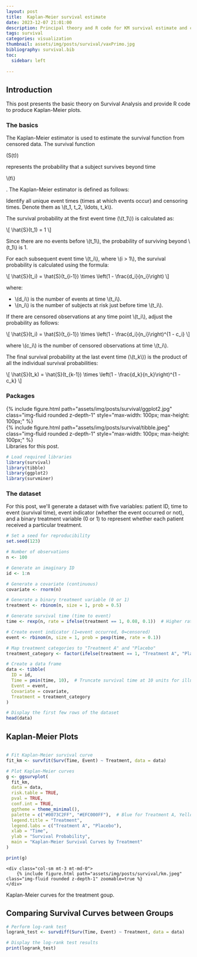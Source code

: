```yaml
---
layout: post
title:  Kaplan-Meier survival estimate
date: 2023-12-07 21:01:00
description: Principal theory and R code for KM survival estimate and comparissons between survival curves
tags: survival
categories: visualization
thumbnail: assets/img/posts/survival/vaxPrimo.jpg
bibliography: survival.bib
toc:
  sidebar: left
  
---
```



## Introduction
This post presents the basic theory on Survival Analysis and provide R code to produce Kaplan-Meier plots.


### The basics

The Kaplan-Meier estimator is used to estimate the survival function from censored data. The survival function <p> \(S(t)\) <p> represents the probability that a subject survives beyond time 
<p>\(t\) <p>. The Kaplan-Meier estimator is defined as follows:

<p>Identify all unique event times (times at which events occur) and censoring times. Denote them as \(t_1, t_2, \ldots, t_k\).</p>


<p>The survival probability at the first event time (\(t_1\)) is calculated as:</p>
<p>\[ \hat{S}(t_1) = 1 \]</p>
<p>Since there are no events before \(t_1\), the probability of surviving beyond \(t_1\) is 1.</p>

<p>For each subsequent event time \(t_i\), where \(i > 1\), the survival probability is calculated using the formula:</p>
<p>\[ \hat{S}(t_i) = \hat{S}(t_{i-1}) \times \left(1 - \frac{d_i}{n_i}\right) \]</p>
<p>where:</p>
<ul>
  <li>\(d_i\) is the number of events at time \(t_i\).</li>
  <li>\(n_i\) is the number of subjects at risk just before time \(t_i\).</li>
</ul>

<p>If there are censored observations at any time point \(t_i\), adjust the probability as follows:</p>
<p>\[ \hat{S}(t_i) = \hat{S}(t_{i-1}) \times \left(1 - \frac{d_i}{n_i}\right)^{1 - c_i} \]</p>
<p>where \(c_i\) is the number of censored observations at time \(t_i\).</p>

<p>The final survival probability at the last event time (\(t_k\)) is the product of all the individual survival probabilities:</p>
<p>\[ \hat{S}(t_k) = \hat{S}(t_{k-1}) \times \left(1 - \frac{d_k}{n_k}\right)^{1 - c_k} \]</p>

### Packages

<div class="row mt-4">
    <div class="col-6 col-sm-3 mt-4 mt-md-0">
        {% include figure.html path="assets/img/posts/survival/ggplot2.jpg" class="img-fluid rounded z-depth-1" style="max-width: 100px; max-height: 100px;"  %}
    </div>
    <div class="col-6 col-sm-3 mt-4 mt-md-0">
        {% include figure.html path="assets/img/posts/survival/tibble.jpeg" class="img-fluid rounded z-depth-1" style="max-width: 100px; max-height: 100px;"  %}
    </div>
    
</div>
<div class="caption">
    Libraries for this post.
</div>

```R
# Load required libraries
library(survival)
library(tibble)
library(ggplot2)
library(survminer)
```

### The dataset

For this post, we'll generate a dataset with five variables: patient ID, time to event (survival time), event indicator (whether the event occurred or not), and a binary treatment variable (0 or 1) to represent whether each patient received a particular treatment.

```R
# Set a seed for reproducibility
set.seed(123)

# Number of observations
n <- 100

# Generate an imaginary ID
id <- 1:n

# Generate a covariate (continuous)
covariate <- rnorm(n)

# Generate a binary treatment variable (0 or 1)
treatment <- rbinom(n, size = 1, prob = 0.5)

# Generate survival time (time to event)
time <- rexp(n, rate = ifelse(treatment == 1, 0.08, 0.1))  # Higher rate for Treatment A

# Create event indicator (1=event occurred, 0=censored)
event <- rbinom(n, size = 1, prob = pexp(time, rate = 0.1))

# Map treatment categories to "Treatment A" and "Placebo"
treatment_category <- factor(ifelse(treatment == 1, "Treatment A", "Placebo"), levels = c("Placebo", "Treatment A"))

# Create a data frame
data <- tibble(
  ID = id,
  Time = pmin(time, 10),  # Truncate survival time at 10 units for illustration
  Event = event,
  Covariate = covariate,
  Treatment = treatment_category
)

# Display the first few rows of the dataset
head(data)

```

## Kaplan-Meier Plots

```R

# Fit Kaplan-Meier survival curve
fit_km <- survfit(Surv(Time, Event) ~ Treatment, data = data)

# Plot Kaplan-Meier curves
g <- ggsurvplot(
  fit_km,
  data = data,
  risk.table = TRUE,
  pval = TRUE,
  conf.int = TRUE,
  ggtheme = theme_minimal(),
  palette = c("#0073C2FF", "#EFC000FF"),  # Blue for Treatment A, Yellow for Placebo
  legend.title = "Treatment",
  legend.labs = c("Treatment A", "Placebo"),
  xlab = "Time",
  ylab = "Survival Probability",
  main = "Kaplan-Meier Survival Curves by Treatment"
)

print(g)

```
    <div class="col-sm mt-3 mt-md-0">
        {% include figure.html path="assets/img/posts/survival/km.jpeg" class="img-fluid rounded z-depth-1" zoomable=true %}
    </div>
  <div class="caption">
    Kaplan-Meier curves for the treatment goup.
</div>

## Comparing Survival Curves between Groups

```R
# Perform log-rank test
logrank_test <- survdiff(Surv(Time, Event) ~ Treatment, data = data)

# Display the log-rank test results
print(logrank_test)
```

